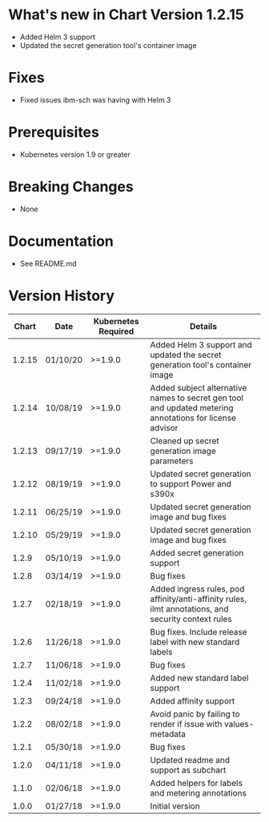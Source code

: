 # What's new in Chart Version 1.2.15
* Added Helm 3 support
* Updated the secret generation tool's container image

# Fixes
* Fixed issues ibm-sch was having with Helm 3

# Prerequisites
* Kubernetes version 1.9 or greater

# Breaking Changes
* None

# Documentation
* See README.md

# Version History
| Chart  | Date     | Kubernetes Required | Details |
|--------|----------|---------------------|---------|
| 1.2.15 | 01/10/20 | >=1.9.0 | Added Helm 3 support and updated the secret generation tool's container image |
| 1.2.14 | 10/08/19 | >=1.9.0 | Added subject alternative names to secret gen tool and updated metering annotations for license advisor |
| 1.2.13 | 09/17/19 | >=1.9.0 | Cleaned up secret generation image parameters |
| 1.2.12 | 08/19/19 | >=1.9.0 | Updated secret generation to support Power and s390x |
| 1.2.11 | 06/25/19 | >=1.9.0 | Updated secret generation image and bug fixes |
| 1.2.10 | 05/29/19 | >=1.9.0 | Updated secret generation image and bug fixes |
| 1.2.9  | 05/10/19 | >=1.9.0 | Added secret generation support |
| 1.2.8  | 03/14/19 | >=1.9.0 | Bug fixes |
| 1.2.7  | 02/18/19 | >=1.9.0 | Added ingress rules, pod affinity/anti-affinity rules, ilmt annotations, and security context rules |
| 1.2.6  | 11/26/18 | >=1.9.0 | Bug fixes. Include release label with new standard labels |
| 1.2.7  | 11/06/18 | >=1.9.0 | Bug fixes |
| 1.2.4  | 11/02/18 | >=1.9.0 | Added new standard label support |
| 1.2.3  | 09/24/18 | >=1.9.0 | Added affinity support |
| 1.2.2  | 08/02/18 | >=1.9.0 | Avoid panic by failing to render if issue with values-metadata |
| 1.2.1  | 05/30/18 | >=1.9.0 | Bug fixes |
| 1.2.0  | 04/11/18 | >=1.9.0 | Updated readme and support as subchart |
| 1.1.0  | 02/06/18 | >=1.9.0 | Added helpers for labels and metering annotations |
| 1.0.0  | 01/27/18 | >=1.9.0 | Initial version |
